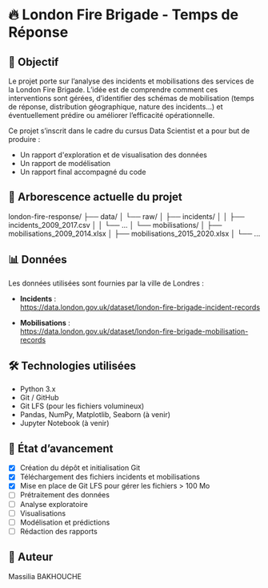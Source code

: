 # 🔥 London Fire Brigade - Temps de Réponse

## 🎯 Objectif
Le projet porte sur l’analyse des incidents et mobilisations des services de la London Fire Brigade.
L’idée est de comprendre comment ces interventions sont gérées, d’identifier des schémas de mobilisation (temps de réponse, distribution géographique, nature des incidents...) et éventuellement prédire ou améliorer l’efficacité opérationnelle.

Ce projet s’inscrit dans le cadre du cursus Data Scientist et a pour but de produire :
- Un rapport d'exploration et de visualisation des données
- Un rapport de modélisation
- Un rapport final accompagné du code

## 📁 Arborescence actuelle du projet

london-fire-response/
├── data/
│ └── raw/
│ ├── incidents/
│ │ ├── incidents_2009_2017.csv
│ │ └── ...
│ └── mobilisations/
│ ├── mobilisations_2009_2014.xlsx
│ ├── mobilisations_2015_2020.xlsx
│ └── ...

## 📊 Données

Les données utilisées sont fournies par la ville de Londres :

- **Incidents** :  
  https://data.london.gov.uk/dataset/london-fire-brigade-incident-records

- **Mobilisations** :  
  https://data.london.gov.uk/dataset/london-fire-brigade-mobilisation-records

## 🛠 Technologies utilisées

- Python 3.x
- Git / GitHub
- Git LFS (pour les fichiers volumineux)
- Pandas, NumPy, Matplotlib, Seaborn (à venir)
- Jupyter Notebook (à venir)

## 🚧 État d’avancement

- [x] Création du dépôt et initialisation Git
- [x] Téléchargement des fichiers incidents et mobilisations
- [x] Mise en place de Git LFS pour gérer les fichiers > 100 Mo
- [ ] Prétraitement des données
- [ ] Analyse exploratoire 
- [ ] Visualisations
- [ ] Modélisation et prédictions
- [ ] Rédaction des rapports

## 📌 Auteur

Massilia BAKHOUCHE 
